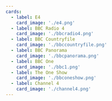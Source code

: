 ```yaml
---
cards:
  - label: E4
    card_image: './e4.png'
  - label: BBC Radio 4
    card_image: './bbcradio4.png'
  - label: BBC Countryfile
    card_image: './bbccountryfile.png'
  - label: BBC Panorama
    card_image: './bbcpanorama.png'
  - label: BBC One
    card_image: './bbc1.png'
  - label: The One Show
    card_image: './bbconeshow.png'
  - label: Channel 4
    card_image: './channel4.png'
---
```


